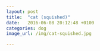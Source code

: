 ```yaml
---
layout: post
title:  "cat (squished)"
date:   2016-06-08 20:12:48 +0100
categories: dog
image_url: /img/cat-squished.jpg

---
```

